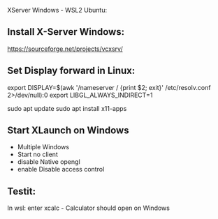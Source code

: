 XServer Windows - WSL2 Ubuntu:

## Install X-Server Windows:

https://sourceforge.net/projects/vcxsrv/

## Set Display forward in Linux:

export DISPLAY=$(awk '/nameserver / {print $2; exit}' /etc/resolv.conf 2>/dev/null):0
export LIBGL_ALWAYS_INDIRECT=1

sudo apt update
sudo apt install x11-apps

## Start XLaunch on Windows

* Multiple Windows
* Start no client
* disable Native opengl
* enable Disable access control

## Testit: 

In wsl: enter xcalc - Calculator should open on Windows